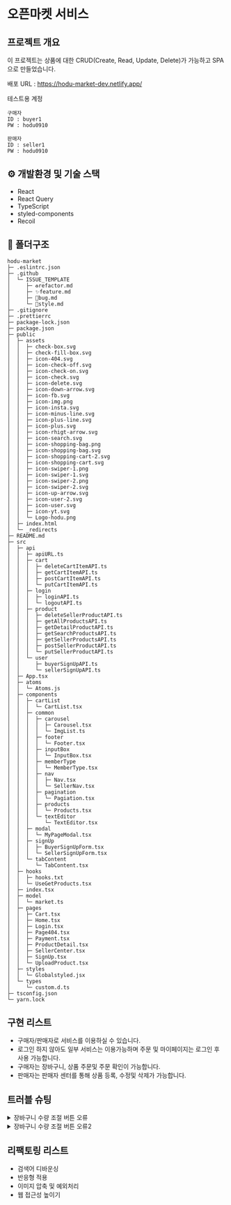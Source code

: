 # 오픈마켓 서비스

## 프로젝트 개요

이 프로젝트는 상품에 대한 CRUD(Create, Read, Update, Delete)가 가능하고 SPA으로 만들었습니다.<br>

배포 URL : https://hodu-market-dev.netlify.app/

테스트용 계정 <br>

```
구매자
ID : buyer1
PW : hodu0910

판매자
ID : seller1
PW : hodu0910
```

## ⚙️ 개발환경 및 기술 스택

- React
- React Query
- TypeScript
- styled-components
- Recoil

## 📂 폴더구조

```
hodu-market
├─ .eslintrc.json
├─ .github
│  └─ ISSUE_TEMPLATE
│     ├─ ♻️refactor.md
│     ├─ ✨feature.md
│     ├─ 🐛bug.md
│     └─ 💄style.md
├─ .gitignore
├─ .prettierrc
├─ package-lock.json
├─ package.json
├─ public
│  ├─ assets
│  │  ├─ check-box.svg
│  │  ├─ check-fill-box.svg
│  │  ├─ icon-404.svg
│  │  ├─ icon-check-off.svg
│  │  ├─ icon-check-on.svg
│  │  ├─ icon-check.svg
│  │  ├─ icon-delete.svg
│  │  ├─ icon-down-arrow.svg
│  │  ├─ icon-fb.svg
│  │  ├─ icon-img.png
│  │  ├─ icon-insta.svg
│  │  ├─ icon-minus-line.svg
│  │  ├─ icon-plus-line.svg
│  │  ├─ icon-plus.svg
│  │  ├─ icon-rhigt-arrow.svg
│  │  ├─ icon-search.svg
│  │  ├─ icon-shopping-bag.png
│  │  ├─ icon-shopping-bag.svg
│  │  ├─ icon-shopping-cart-2.svg
│  │  ├─ icon-shopping-cart.svg
│  │  ├─ icon-swiper-1.png
│  │  ├─ icon-swiper-1.svg
│  │  ├─ icon-swiper-2.png
│  │  ├─ icon-swiper-2.svg
│  │  ├─ icon-up-arrow.svg
│  │  ├─ icon-user-2.svg
│  │  ├─ icon-user.svg
│  │  ├─ icon-yt.svg
│  │  └─ Logo-hodu.png
│  ├─ index.html
│  └─ _redirects
├─ README.md
├─ src
│  ├─ api
│  │  ├─ apiURL.ts
│  │  ├─ cart
│  │  │  ├─ deleteCartItemAPI.ts
│  │  │  ├─ getCartItemAPI.ts
│  │  │  ├─ postCartItemAPI.ts
│  │  │  └─ putCartItemAPI.ts
│  │  ├─ login
│  │  │  ├─ loginAPI.ts
│  │  │  └─ logoutAPI.ts
│  │  ├─ product
│  │  │  ├─ deleteSellerProductAPI.ts
│  │  │  ├─ getAllProductsAPI.ts
│  │  │  ├─ getDetailProductAPI.ts
│  │  │  ├─ getSearchProductsAPI.ts
│  │  │  ├─ getSellerProductsAPI.ts
│  │  │  ├─ postSellerProductAPI.ts
│  │  │  └─ putSellerProductAPI.ts
│  │  └─ user
│  │     ├─ buyerSignUpAPI.ts
│  │     └─ sellerSignUpAPI.ts
│  ├─ App.tsx
│  ├─ atoms
│  │  └─ Atoms.js
│  ├─ components
│  │  ├─ cartList
│  │  │  └─ CartList.tsx
│  │  ├─ common
│  │  │  ├─ carousel
│  │  │  │  ├─ Carousel.tsx
│  │  │  │  └─ ImgList.ts
│  │  │  ├─ footer
│  │  │  │  └─ Footer.tsx
│  │  │  ├─ inputBox
│  │  │  │  └─ InputBox.tsx
│  │  │  ├─ memberType
│  │  │  │  └─ MemberType.tsx
│  │  │  ├─ nav
│  │  │  │  ├─ Nav.tsx
│  │  │  │  └─ SellerNav.tsx
│  │  │  ├─ pagination
│  │  │  │  └─ Pagiation.tsx
│  │  │  ├─ products
│  │  │  │  └─ Products.tsx
│  │  │  └─ textEditor
│  │  │     └─ TextEditor.tsx
│  │  ├─ modal
│  │  │  └─ MyPageModal.tsx
│  │  ├─ signUp
│  │  │  ├─ BuyerSignUpForm.tsx
│  │  │  └─ SellerSignUpForm.tsx
│  │  └─ tabContent
│  │     └─ TabContent.tsx
│  ├─ hooks
│  │  ├─ hooks.txt
│  │  └─ UseGetProducts.tsx
│  ├─ index.tsx
│  ├─ model
│  │  └─ market.ts
│  ├─ pages
│  │  ├─ Cart.tsx
│  │  ├─ Home.tsx
│  │  ├─ Login.tsx
│  │  ├─ Page404.tsx
│  │  ├─ Payment.tsx
│  │  ├─ ProductDetail.tsx
│  │  ├─ SellerCenter.tsx
│  │  ├─ SignUp.tsx
│  │  └─ UploadProduct.tsx
│  ├─ styles
│  │  └─ Globalstyled.jsx
│  └─ types
│     └─ custom.d.ts
├─ tsconfig.json
└─ yarn.lock

```

## 구현 리스트

- 구매자/판매자로 서비스를 이용하실 수 있습니다.
- 로그인 하지 않아도 일부 서비스는 이용가능하며 주문 및 마이페이지는 로그인 후 사용 가능합니다.
- 구매자는 장바구니, 상품 주문및 주문 확인이 가능합니다.
- 판매자는 판매자 센터를 통해 상품 등록, 수정및 삭제가 가능합니다.

## 트러블 슈팅

<details>
  <summary>장바구니 수량 조절 버튼 오류</summary>
서버상에서 수량변경이 일어났지만, 실제로는 화면에 변화가 없는 에러가 있습니다.

<br>

```ts
//기존 코드
const [cartItemList, setCartItemList] = useState<CartListProduct[]>([]);
const [cartItemDeatails, setCartItemDetails] = useState<ProductResults[]>([]);
const [amounts, setAmounts] = useState<{ [key: string]: number }>({});
const queryInfo = useQuery('cartItems', () => getCartItemAPI(token));

type CartListProduct = {
  my_cart: number;
  cart_item_id: number;
  is_active: boolean;
  product_id: number;
  quantity: number;
};

useEffect(() => {
  const { data, error, isLoading, isError } = queryInfo;
  if (data) {
    setCartItemList((prevState) =>
      JSON.stringify(prevState) !== JSON.stringify(data.results)
        ? data.results
        : prevState,
    );

    if (data.results.length > 0) {
      const newAmounts = data.results.reduce(
        (acc: { [key: string]: number }, curr: CartListProduct) => ({
          ...acc,
          [curr.product_id]: curr.quantity,
        }),
        {},
      );
      setAmounts((prevState) =>
        JSON.stringify(prevState) !== JSON.stringify(newAmounts) ? newAmounts : prevState,
      );
    }
  }
}, [queryInfo]);

const handleIncrement = (productId: any) => {
  const newQuantity = (amounts[productId] || 0) + 1;
  const cartItem = cartItemList.find((item) => item.product_id === productId);
  if (!cartItem) return;

  const formData = {
    product_id: productId,
    quantity: newQuantity,
    is_active: true,
  };
  putCartItemAPI(token, cartItem?.cart_item_id, formData).then(() => {
    setAmounts((prev) => ({ ...prev, [productId]: newQuantity }));
  });
};
```

### 왜 수량변경에 대한 화면 업데이트가 지연되었을까요?

handleIncrement 함수에서 putCartItemAPI를 통해 API 요청을 보낸 후에 setAmounts를 호출하여 상태를 업데이트합니다. 이 때, setAmounts 함수는 **비동기적으로 동작하므로**, 상태 업데이트를 요청한 직후에는 상태 변경이 바로 이루어지지 않습니다. 따라서 **상태 업데이트 함수(setAmounts)를 호출한 직후에 바로 상태(amounts)를 조회하면 업데이트가 반영되지 않은 상태를 조회**하게 됩니다. 때문에 상태 변경에 따른 화면 업데이트가 지연된 것입니다.

이를 해결하기 위해서는 상태 업데이트 이후에 렌더링을 유발하는 로직을 사용해야 합니다. 예를 들어, **useEffect 훅과 의존성배열을 활용**하면 상태 업데이트와 그에 따른 렌더링 사이의 동기화를 보장할 수 있습니다.

```ts
// 문제 해결
const [cartItemList, setCartItemList] = useState<CartListProduct[]>([]);
type CartListProduct = {
  my_cart: number;
  cart_item_id: number;
  is_active: boolean;
  product_id: number;
  quantity: number;
};

useEffect(() => {
  if (cartItemList.length > 0) {
    const fetchDetails = async () => {
      const detailsArr = await Promise.all(
        cartItemList.map((item) => getDetailProductAPI(item.product_id)),
      );
      setCartItemDetails(detailsArr);
    };
    fetchDetails();
  }
}, [cartItemList]); // cartItemList, 즉 amount값(quantity)이 변했을때, 재랜더링 시켜준다.

const handleIncrement = (productId: any) => {
  //... 생략
  putCartItemAPI(token, cartItem?.cart_item_id, formData).then(() => {
    setAmounts((prev) => ({ ...prev, [productId]: newQuantity }));
  });
};
```

</details>

<details>
  <summary>장바구니 수량 조절 버튼 오류2</summary>
  장바구니의 수량을 변경하고 주문 페이지에 들어갔을때, 즉각적인 변화가 생기지않았습니다.
  
```js
    //기존 코드
    const handleIncrement = (productId: any) => {
	    const newQuantity = (amounts[productId] || 0) + 1;
	    const cartItem = cartItemList.find((item) => item.product_id === productId);
	    if (!cartItem) return;

        const formData = {
          product_id: productId,
          quantity: newQuantity,
          is_active: true,
        };
        putCartItemAPI(token, cartItem?.cart_item_id, formData)
          .then(() => {
            setAmounts((prev) => ({ ...prev, [productId]: newQuantity }));
          })
      };

      <button
        className="final-order-btn"
        onClick={() => {
          navigate('/payment', {
            state: { cartData: cartItemDetails, quantityData: cartItemList },
          });
        }}
      >
        주문하기
      </button>

````

```js
    // 문제해결 코드
    const handleIncrement = (productId: any) => {
      //... 생략
      putCartItemAPI(token, cartItem?.cart_item_id, formData)
      .then(() => {
          setAmounts((prev) => ({ ...prev, [productId]: newQuantity }));
          // 추가
          const newCartItemList = [...cartItemList];
          cartItem.quantity = newQuantity;
          setCartItemList(newCartItemList);
          //
      })
    };
````

주문서 페이지로 이동할때, navigate의 두번쨰 인자로 cartItemList 데이터를 전달 해줍니다.<br>
수량조절 api함수가 성공했을때, 바뀐수량을 cartItemList에 반영해줘서 문제를 해결했습니다.

</details>

## 리팩토링 리스트

- 검색어 디바운싱
- 반응형 적용
- 이미지 압축 및 예외처리
- 웹 접근성 높이기
